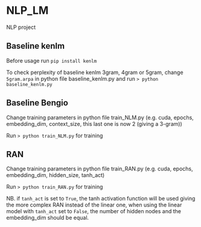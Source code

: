 # NLP_LM
NLP project

## Baseline kenlm
Before usage run `pip install kenlm`

To check perplexity of baseline kenlm 3gram, 4gram or 5gram, change `5gram.arpa` in python file baseline_kenlm.py and run `> python baseline_kenlm.py`

## Baseline Bengio
Change training parameters in python file train_NLM.py (e.g. cuda, epochs, embedding_dim, context_size, this last one is now 2 (giving a 3-gram))

Run `> python train_NLM.py` for training

## RAN
Change training parameters in python file train_RAN.py (e.g. cuda, epochs, embedding_dim, hidden_size, tanh_act)

Run `> python train_RAN.py` for training

NB. if `tanh_act` is set to `True`, the tanh activation function will be used giving the more complex RAN instead of the linear one, when using the linear model with `tanh_act` set to `False`, the number of hidden nodes and the embedding_dim should be equal.


